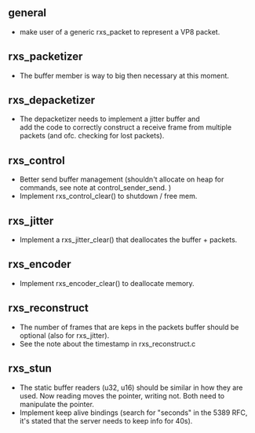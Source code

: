 
        
 general
 -------
 - make user of a generic rxs_packet to represent a VP8 packet. 


 rxs_packetizer
 --------------
 - The buffer member is way to big then necessary at this moment. 


 rxs_depacketizer
 ----------------
 - The depacketizer needs to implement a jitter buffer and      
   add the code to correctly construct a receive frame from 
   multiple packets (and ofc. checking for lost packets).


 rxs_control
 -----------
 - Better send buffer management (shouldn't allocate on heap
   for commands, see note at control_sender_send. )
 - Implement rxs_control_clear() to shutdown / free mem.


 rxs_jitter
 ----------
 - Implement a rxs_jitter_clear() that deallocates the buffer + packets.


 rxs_encoder
 -----------
 - Implement rxs_encoder_clear() to deallocate memory.


 rxs_reconstruct
 ----------------
 - The number of frames that are keps in the packets buffer should
   be optional (also for rxs_jitter).
 - See the note about the timestamp in rxs_reconstruct.c

 rxs_stun
 --------
 - The static buffer readers (u32, u16) should be similar in how
   they are used. Now reading moves the pointer, writing not. Both 
   need to manipulate the pointer.
 - Implement keep alive bindings (search for "seconds" in the
   5389 RFC, it's stated that the server needs to keep info for
   40s).
 